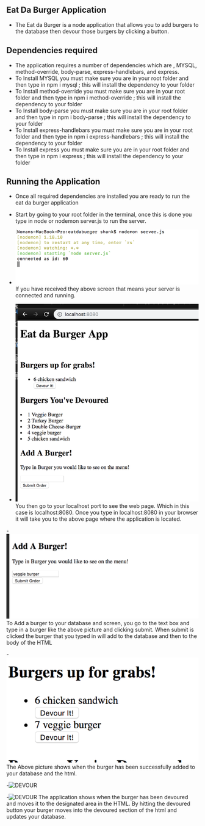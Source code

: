 ## Eat Da Burger Application
- The Eat da Burger is a node application that allows you to add burgers to the database then devour those burgers by clicking a button.

## Dependencies required
- The application requires a number of dependencies which are , MYSQL, method-override, body-parse, express-handlebars, and express.
- To Install MYSQL you must make sure you are in your root folder and then type in npm i mysql ; this will install the dependency to your folder
- To Install method-override you must make sure you are in your root folder and then type in npm i method-override ; this will install the dependency to your folder
- To Install body-parse you must make sure you are in your root folder and then type in npm i body-parse ; this will install the dependency to your folder
- To Install express-handlebars you must make sure you are in your root folder and then type in npm i express-handlebars ; this will install the dependency to your folder
- To Install express you must make sure you are in your root folder and then type in npm i express ; this will install the dependency to your folder

## Running the Application
- Once all required dependencies are installed you are ready to run the eat da burger application

- Start by going to your root folder in the terminal, once this is done you type in node or nodemon server.js to run the server.

- ![SERVER](assets/images/server.jpg)
If you have received they above screen that means your server is connected and running. 

- ![WEBPAGE](assets/images/webpage.jpg)
You then go to your localhost port to see the web page. Which in this case is localhost:8080. Once you type in localhost:8080 in your browser it will take you to the above page where the application is located.

-![ADDING](assets/images/adding.jpg)
To Add a burger to your database and screen, you go to the text box and type in a burger like the above picture and clicking submit. When submit is clicked the burger that you typed in will add to the database and then to the body of the HTML

-![ADDED](assets/images/added.jpg)
The Above picture shows when the burger has been successfully added to your database and the html.

-![DEVOUR](assets.images/devoured.jpg)

-![DEVOUR](assets.images/devoured2.jpg)
The application shows when the burger has been devoured and moves it to the designated area in the HTML. By hitting the devoured button your burger moves into the devoured section of the html and updates your database.

